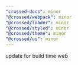 ```yaml
---
"crossed-docs": minor
"@crossed/webpack": minor
"@crossed/loader": minor
"@crossed/styled": minor
"@crossed/theme": minor
"@crossed/ui": minor
---
```


update for build time web
